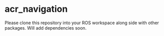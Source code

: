 # acr_navigation

Please clone this repository into your ROS workspace along side with other packages. Will add dependencies soon. 
